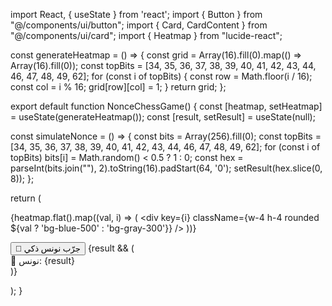 import React, { useState } from 'react'; import { Button } from "@/components/ui/button"; import { Card, CardContent } from "@/components/ui/card"; import { Heatmap } from "lucide-react";

const generateHeatmap = () => { const grid = Array(16).fill(0).map(() => Array(16).fill(0)); const topBits = [34, 35, 36, 37, 38, 39, 40, 41, 42, 43, 44, 46, 47, 48, 49, 62]; for (const i of topBits) { const row = Math.floor(i / 16); const col = i % 16; grid[row][col] = 1; } return grid; };

export default function NonceChessGame() { const [heatmap, setHeatmap] = useState(generateHeatmap()); const [result, setResult] = useState(null);

const simulateNonce = () => { const bits = Array(256).fill(0); const topBits = [34, 35, 36, 37, 38, 39, 40, 41, 42, 43, 44, 46, 47, 48, 49, 62]; for (const i of topBits) bits[i] = Math.random() < 0.5 ? 1 : 0; const hex = parseInt(bits.join(""), 2).toString(16).padStart(64, '0'); setResult(hex.slice(0, 8)); };

return ( <div className="p-4 space-y-6"> <Card> <CardContent className="grid grid-cols-16 gap-1 p-4"> {heatmap.flat().map((val, i) => ( <div key={i} className={w-4 h-4 rounded ${val ? 'bg-blue-500' : 'bg-gray-300'}} /> ))} </CardContent> </Card>

<div className="flex gap-4">
    <Button onClick={simulateNonce}>
      🔁 جرّب نونس ذكي
    </Button>
    {result && (
      <div className="text-lg font-mono">🧬 نونس: <span className="text-green-600">{result}</span></div>
    )}
  </div>
</div>

); }


